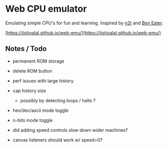 # Web CPU emulator

Emulating simple CPU's for fun and learning. Inspired by [n2t](https://www.nand2tetris.org/) and [Ben Eater](https://eater.net/).

[https://jistjoalal.github.io/web-emu/](https://jistjoalal.github.io/web-emu/)

## Notes / Todo

- permanent ROM storage
- delete ROM button

- perf issues with large history
- cap history size

  - possibly by detecting loops / halts ?

- hex/dec/ascii mode toggle
- n-bits mode toggle

- did adding speed controls slow down wider machines?
- canvas listeners should work w/ speed=0?
